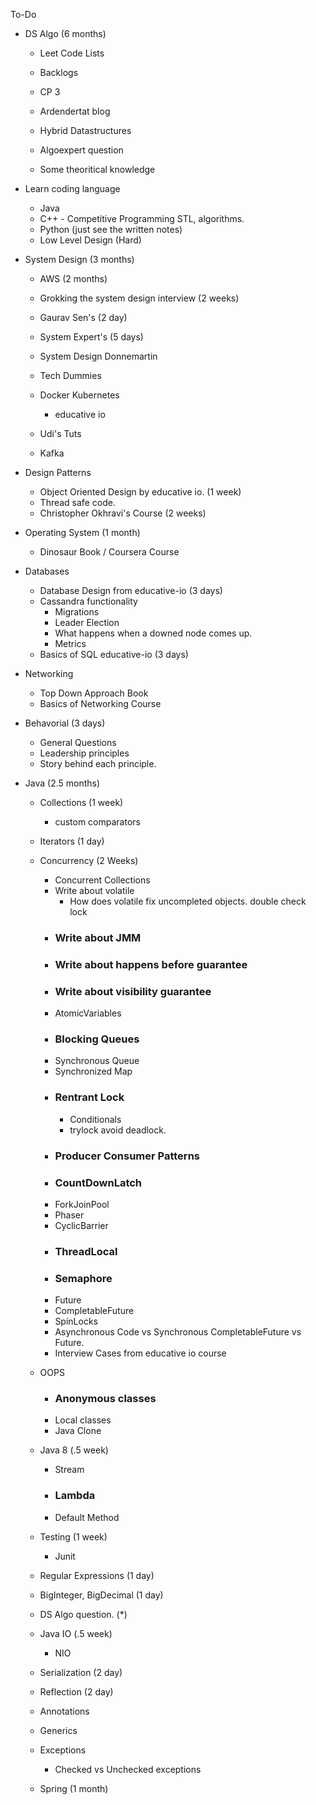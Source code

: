 To-Do
- DS Algo (6 months)
  - Leet Code Lists
  - Backlogs
  - CP 3
  - Ardendertat blog
  - Hybrid Datastructures
  
  - Algoexpert question
  - Some theoritical knowledge

- Learn coding language
  - Java
  - C++ - Competitive Programming STL, algorithms.
  - Python (just see the written notes)
  - Low Level Design (Hard)

- System Design (3 months)
  - AWS (2 months)
  - Grokking the system design interview (2 weeks)
  - Gaurav Sen's (2 day)
  - System Expert's (5 days)
 
  - System Design Donnemartin
  - Tech Dummies
  - Docker Kubernetes
    - educative io
  - Udi's Tuts
  - Kafka


- Design Patterns
  - Object Oriented Design by educative io. (1 week)
  - Thread safe code.
  - Christopher Okhravi's Course (2 weeks)

- Operating System (1 month)
  - Dinosaur Book / Coursera Course

- Databases 
  - Database Design from educative-io (3 days)
  - Cassandra functionality
    - Migrations
    - Leader Election
    - What happens when a downed node comes up.
    - Metrics
  - Basics of SQL educative-io (3 days)


- Networking
  - Top Down Approach Book
  - Basics of Networking Course

- Behavorial (3 days)
  - General Questions
  - Leadership principles
  - Story behind each principle.


- Java (2.5 months)
  - Collections (1 week)
    - custom comparators
  - Iterators (1 day)
  - Concurrency (2 Weeks)
    - Concurrent Collections
    - Write about volatile
      - How does volatile fix uncompleted objects. double check lock
    - ### Write about JMM
    - ### Write about happens before guarantee
    - ### Write about visibility guarantee
    - AtomicVariables
    - ### Blocking Queues
    - Synchronous Queue
    - Synchronized Map
    - ### Rentrant Lock
      - Conditionals
      - trylock avoid deadlock.
    - ### Producer Consumer Patterns
    - ### CountDownLatch
    - ForkJoinPool
    - Phaser
    - CyclicBarrier
    - ### ThreadLocal
    - ### Semaphore
    - Future
    - CompletableFuture
    - SpinLocks
    - Asynchronous Code vs Synchronous CompletableFuture vs Future.
    - Interview Cases from educative io course 

  - OOPS
    - ### Anonymous classes
    - Local classes
    - Java Clone
  - Java 8 (.5 week)
    - Stream
    - ### Lambda
    - Default Method
  - Testing (1 week)
    - Junit
  - Regular Expressions (1 day)
  - BigInteger, BigDecimal (1 day)
  - DS Algo question. (*)
  - Java IO (.5 week)
    - NIO
  - Serialization (2 day)
  - Reflection (2 day)
  - Annotations 
  - Generics
  - Exceptions
    - Checked vs Unchecked exceptions
  - Spring (1 month)


